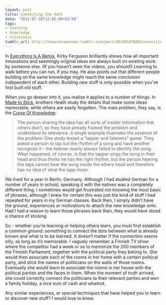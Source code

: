 ```yaml
---
layout: post
title: Connecting the dots
date: '2012-07-28T12:06:00+03:00'
tags:
- learning
- knowledge
- stickiness
tumblr_url: http://towardsawesome.tumblr.com/post/28189187889/connecting-the-dots
---
```


In <a href="http://www.everythingisaremix.info/">Everything Is A Remix</a>, Kirby Ferguson brilliantly shows how all important innovations and seemingly original ideas are always built on existing work by someone else. (If you haven’t seen the videos, you should!) Learning to walk before you can run, if you may. He also points out that different people building on the same knowledge might reach the same conclusion independent of each other. Building new stuff is only possible when you’ve first built old stuff.

When you go deeper into it, you realize it applies to a number of things. In <a href="http://www.amazon.com/Made-Stick-Ideas-Survive-Others/dp/1400064287">Made to Stick</a>, brothers Heath study the details that make some ideas memorable, while others are easily forgotten. The main problem, they say, is the <a href="http://www.engineerguy.com/white-papers/made-to-stick.htm">Curse Of Knowledge</a>:

> The person sharing the idea has all sorts of insider information that others don’t, so they have already framed the problem and understand its relevance. A single example illustrates the essence of the problem: One study tested a “tapper and listeners” game: They asked a person to tap out the rhythm of a song and have another recognize it - the listener nearly always failed to identify the song. What happened, of course, is that the tapper sings the song in their head and thus thinks he has the right rhythm, but the person hearing the taps cannot hear the song inside the others head and therefore has no idea of what the taps mean. 

We lived for a year in Berlin, Germany. Although I had studied German for a number of years in school, speaking it with the natives was a completely different thing. I sometimes would get frustrated not knowing the most basic of phrases, although I knew for certain this was just the kind of stuff I had repeated for years in my German classes. Back then, I simply didn’t have the ground, experiences or motivations to attach the new knowledge onto. Had I had a reason to learn those phrases back then, they would have stood a chance of sticking.

So - whether you’re learning or helping others learn, you must first establish a common ground: something to connect the dots between what is already known and what is to be learned. It doesn’t matter if the connection seems silly, as long as it’s memorable. I vaguely remember a Finnish TV show where the competitor had a week or so to memorize the 200 members of the Finnish Parliament, together with the political party they belong to. She would then associate each of the rooms in her home with a certain political party, and stick the names of politicians on the walls of those rooms. Eventually she would learn to associate the rooms in her house with the political parties and the faces in them. When the moment of truth arrived, she could correctly connect the politicians to their relevant parties and won a family holiday, a nice sum of cash and whatnot.

Any similar experiences, or special techniques that have helped you to learn or discover new stuff? I would love to know.
